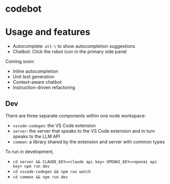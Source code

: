 # codebot

# Usage and features

- Autocomplete: `alt-\` to show autocompletion suggestions
- Chatbot: Click the robot icon in the primary side panel

Coming soon:

- Inline autocompletion
- Unit test generation
- Context-aware chatbot
- Instruction-driven refactoring

## Dev

There are three separate components within one node workspace:
- `vscode-codegen`: the VS Code extension
- `server`: the server that speaks to the VS Code extension and in turn speaks to the LLM API
- `common`: a library shared by the extension and server with common types

To run in development,
- `cd server && CLAUDE_KEY=<claude api key> OPENAI_KEY=<openai api key> npm run dev`
- `cd vscode-codegen && npm run watch`
- `cd common && npm run dev`